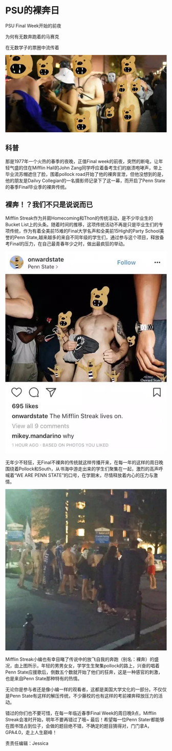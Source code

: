 # PSU的裸奔日

PSU Final Week开始的前夜

为何有无数奔跑着的马赛克

在无数学子的票圈中流传着

![](../.gitbook/assets/image%20%28177%29.png)

## 科普

那是1977年一个火热的春季的夜晚，正值Final week的前夜，突然的断电，让年轻气盛的住在Mifflin Hall的John Zang同学呼应着备考生们的崩溃咆哮声，带上毕业流苏帽遮住了脸，围着pollock road开始了他的裸奔宣泄，但他没想到的是，他的朋友是Dailvy Collegian的一名摄影师记录下了这一幕，而开启了Penn State的春季Final毕业季的裸奔传统。

## 裸奔！？我们不只是说说而已

Mifflin Streak作为并肩Homecoming和Thon的传统活动，是不少毕业生的Bucket List上的头条。随着时间的推移，这项传统活动不再是只是毕业生们的专项传统，作为有着全美前15难的Final大学名声和全美前15High的Party School美誉的Penn State,越来越多的来自不同年级的学生们，通过参与这个项目，释放备考Final的压力，在自己最青春年少之时，做出最疯狂的举动。

![](../.gitbook/assets/image%20%28168%29.png)

无年少不轻狂，无Final不裸奔的传统就这样传播开来，在每一年的这样的周日晚围绕着Pollock和South，从书海中游走出来的学生们聚集在一起，激烈的高声呼喊着“WE ARE PENN STATE”的口号，在学期末，尽情释放着内心的压力与激情。

![](../.gitbook/assets/image%20%2839%29.png)

Mifflin Streak小编也有幸目睹了传说中的放飞自我的奔跑（别名：裸奔）的盛况，由上图所示，年轻的男男女女，学学生生聚集pollock的路上，兴奋的唱着Penn State应援歌后，倒数五个数就开始了他们的狂奔，这是一种感官的刺激，也是来自Penn State那种特有的热情。

无论你是参与者还是像小编一样的观看者，这都是美国大学文化的一部分。不仅仅是Penn State有这样的解压传统，不少藤校的也有这样的考前裸奔释放压力的活动。

错过的你们也不要可惜，在每一年临近春季Final Week的周日晚9点，Mifflin Streak会准时开始，明年不要再错过了哦~ 最后！希望每一位Penn Stater都能够在图书馆占到位子，会做的题目绝不错，不确定的题目猜得对，门门拿A，GPA4.0，走上人生巅峰！

责责任编辑：Jessica

